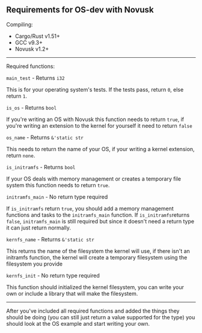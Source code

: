 ## Requirements for OS-dev with Novusk

Compiling:
- Cargo/Rust v1.51+
- GCC v9.3+
- Novusk v1.2+

---

Required functions:

``main_test`` - Returns ``i32``

This is for your operating system's tests. If the tests pass, return ``0``, else return ``1``.

``is_os`` - Returns ``bool``

If you're writing an OS with Novusk this function needs to return ``true``, if you're writing an extension to the kernel
for yourself it need to return ``false``

``os_name`` - Returns ``&'static str``

This needs to return the name of your OS, if your writing a kernel extension, return ``none``.

``is_initramfs`` - Returns ``bool``

If your OS deals with memory management or creates a temporary file system this function needs to return ``true``.

``initramfs_main`` - No return type required

If ``is_initramfs`` return ``true``, you should add a memory management functions and tasks to the ``initramfs_main`` 
function. If ``is_initramfs``returns ``false``, ``initramfs_main`` is still required but since it doesn't need a return 
type it can just return normally.

``kernfs_name`` - Returns ``&'static str``

This returns the name of the filesystem the kernel will use, if there isn't an initramfs function, the kernel will 
create a temporary filesystem using the filesystem you provide 

``kernfs_init`` - No return type required

This function should initialized the kernel filesystem, you can write your own or include a library that will make the
filesystem.

---

After you've included all required functions and added the things they should be doing (you can still just return a 
value supported for the type) you should look at the OS example and start writing your own.
